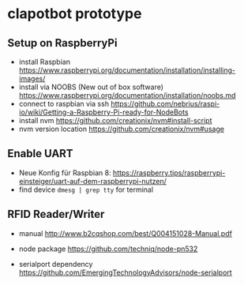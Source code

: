 # clapotbot prototype

## Setup on RaspberryPi

- install Raspbian https://www.raspberrypi.org/documentation/installation/installing-images/
- install via NOOBS (New out of box software) https://www.raspberrypi.org/documentation/installation/noobs.md
- connect to raspbian via ssh
https://github.com/nebrius/raspi-io/wiki/Getting-a-Raspberry-Pi-ready-for-NodeBots 
- install nvm https://github.com/creationix/nvm#install-script
- nvm version location https://github.com/creationix/nvm#usage 


## Enable UART
- Neue Konfig für Raspbian 8: https://raspberry.tips/raspberrypi-einsteiger/uart-auf-dem-raspberrypi-nutzen/
- find device `dmesg | grep tty` for terminal

## RFID Reader/Writer

- manual http://www.b2cqshop.com/best/Q004151028-Manual.pdf

- node package https://github.com/techniq/node-pn532
- serialport dependency
https://github.com/EmergingTechnologyAdvisors/node-serialport

